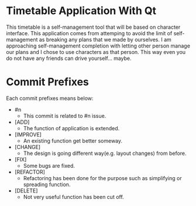 # Timetable Application With Qt
This timetable is a self-management tool that will be based on character interface.
This application comes from attemping to avoid the limit of self-management as breaking any plans that we made by ourselves.
I am approaching self-management completion with letting other person manage our plans and I chose to use characters as that person.
This way even you do not have any friends can drive yourself... maybe.

# Commit Prefixes
Each commit prefixes means below:

- #n
    - This commit is related to #n issue.
- \[ADD\]
    - The function of application is extended.
- \[IMPROVE\]
    - An existing function get better someway.
- \[CHANGE\]
    - The design is going different way(e.g. layout changes) from before.
- \[FIX\]
    - Some bugs are fixed.
- \[REFACTOR\]
    - Refactoring has been done for the purpose such as simplifying or spreading function.
- \[DELETE\]
    - Not very useful function has been cut off.

